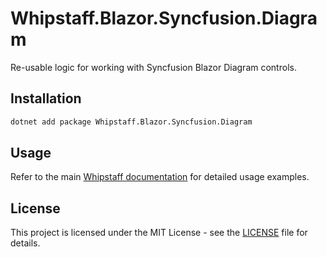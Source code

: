 # Whipstaff.Blazor.Syncfusion.Diagram

Re-usable logic for working with Syncfusion Blazor Diagram controls.

## Installation

```bash
dotnet add package Whipstaff.Blazor.Syncfusion.Diagram
```

## Usage

Refer to the main [Whipstaff documentation](https://github.com/dpvreony/whipstaff) for detailed usage examples.

## License

This project is licensed under the MIT License - see the [LICENSE](https://github.com/dpvreony/whipstaff/blob/main/LICENSE) file for details.
